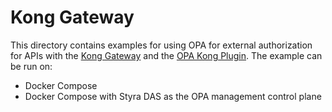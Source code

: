 # Kong Gateway

This directory contains examples for using OPA for external authorization for APIs with the [Kong Gateway](https://konghq.com/kong/) and the [OPA Kong Plugin](https://github.com/open-policy-agent/contrib/tree/master/kong_api_authz). The example can be run on:
* Docker Compose
* Docker Compose with Styra DAS as the OPA management control plane
